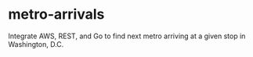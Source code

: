 # metro-arrivals
Integrate AWS, REST, and Go to find next metro arriving at a given stop in Washington, D.C.
